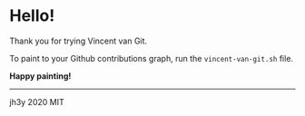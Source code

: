 # Hello!

Thank you for trying Vincent van Git.

To paint to your Github contributions graph, run the `vincent-van-git.sh` file.

__Happy painting!__

-----

jh3y 2020 MIT

